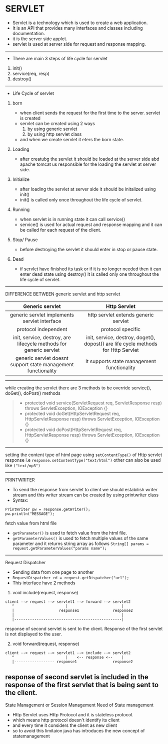 # SERVLET
- Servlet is a technology which is used to create a web application.
- It is an API that provides many interfaces and classes including documentation.
- it is the server side applet.
- servlet is used at server side for request and response mapping.
---
- There are main 3 steps of life cycle for servlet
1. init()
2. service(req, resp)
3. destroy()
---
- Life Cycle of servlet
1. born
	- when client sends the request for the first time to the server. servlet is created
	- servlet can be created using 2 ways
		1. by using generic servlet
		2. by using http servlet class
	- and when we create servlet it eters the born state.

2. Loading
	- after creatubg the servlet it should be loaded at the server side abd apache tomcat us responsible for the loading the servlet at server side.
	
3. Initialize
	- after loading the servlet at server side it should be initalized using init()
	- init() is called only once throughout the life cycle of servlet.
	
4. Running
	- when servlet is in running state it can call service()
	- service() is used for actual request and response mapping and it can be called for each request of the client.
	
5. Stop/ Pause
	- before destroying the servlet it should enter in stop or pause state.
	
6. Dead
	- if servlet have finished its task or if it is no longer needed then it can enter dead state using destroy() it is called only one throughout the life cycle of servlet.
---
DIFFERENCE BETWEEN generic servlet and http servlet

| Generic servlet | Http Servlet |
|:----:|:-----:|
|generic servlet implements servlet interface|http servlet extends generic servlet|
|protocol independent|protocol specific|
|init, service, destroy, are lifecycle methods for generic servlet|init, service, destroy, doget(), dopost() are life cycle methods for Http Servlet|
|generic servlet doesnt support state management functionality|It supports state management functionality|

---
while creating the servlet there are 3 methods to be override service(), doGet(), doPost() methods
> - protected void service(ServletRequest req, ServletResponse resp) throws ServletException, IOException {}
> - protected void doGet(HttpServletRequest req, HttpServletResponse resp) throws ServletException, IOException {}
> - protected void doPost(HttpServletRequest req, HttpServletResponse resp) throws ServletException, IOException {}

---
setting the content type of html page
using `setContentType()` of Http servlet response i.e `response.setContentType("text/html")` other can also be used like `("text/mp3")`

---
PRINTWRITER
- To send the response from servlet to client we should estabilish writer stream and this writer stream can be created by using printwriter class
- Syntax:
```
PrintWriter pw = response.getWriter();
pw.println("MESSAGE");
```
fetch value from html file
- `getParameter()` is used to fetch value from the html file.
- `getParameterValues()` is used to fetch multiple values of the same parameter and it returns string array as follows
`String[] params = request.getParameterValues("params name");`
---
Request Dispatcher
- Sending data from one page to another
- `RequestDispatcher rd = request.getDispatcher("url");`
- This interface have 2 methods
1. void include(request, response)
```
client --> request --> servlet1 --> forward --> servlet2
   ^                       |                        |
   |                    response1               response2
   |                                                |
   |------------------------------------------------|
```
response of second servlet is sent to the client. Response of the first servlet is not displayed to the user.

2. void forward(request, response)
```
client --> request --> servlet1 --> include --> servlet2
   ^                       |    <-- response <--    |
   |------------------ response1                response2
```
response of second servlet is included in the response of the first servlet that is being sent to the client.
---
State Management or Session Management
Need of State management
- Http Servlet uses Http Protocol and it is stateless protocol.
- which means http protocol doesn't identify its client 
- and every time it considers the client as new client
- so to avoid this limitaion java has introduces the new concept of statemanagement

